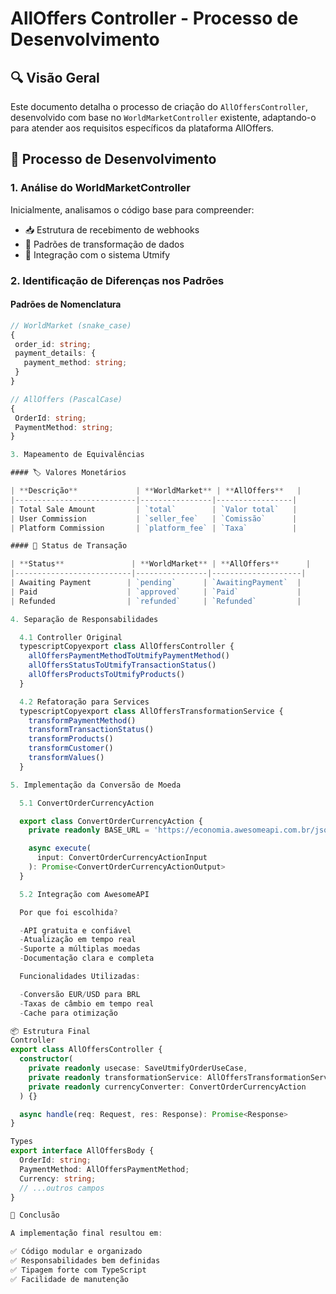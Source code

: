 # AllOffers Controller - Processo de Desenvolvimento

## 🔍 Visão Geral

Este documento detalha o processo de criação do `AllOffersController`, desenvolvido com base no `WorldMarketController` existente, adaptando-o para atender aos requisitos específicos da plataforma AllOffers.

## 🚀 Processo de Desenvolvimento

### 1. Análise do WorldMarketController

Inicialmente, analisamos o código base para compreender:
- 📥 Estrutura de recebimento de webhooks
- 🔄 Padrões de transformação de dados
- 🔌 Integração com o sistema Utmify

### 2. Identificação de Diferenças nos Padrões

#### Padrões de Nomenclatura
```typescript
// WorldMarket (snake_case)
{
 order_id: string;
 payment_details: {
   payment_method: string;
 }
}

// AllOffers (PascalCase)
{
 OrderId: string;
 PaymentMethod: string;
}

3. Mapeamento de Equivalências

#### 🏷️ Valores Monetários

| **Descrição**             | **WorldMarket** | **AllOffers**   |
|---------------------------|----------------|-----------------|
| Total Sale Amount         | `total`        | `Valor total`   |
| User Commission           | `seller_fee`   | `Comissão`      |
| Platform Commission       | `platform_fee` | `Taxa`          |

#### 🔄 Status de Transação

| **Status**               | **WorldMarket** | **AllOffers**      |
|--------------------------|----------------|--------------------|
| Awaiting Payment        | `pending`      | `AwaitingPayment`  |
| Paid                    | `approved`     | `Paid`             |
| Refunded                | `refunded`     | `Refunded`         |

4. Separação de Responsabilidades

  4.1 Controller Original
  typescriptCopyexport class AllOffersController {
    allOffersPaymentMethodToUtmifyPaymentMethod()
    allOffersStatusToUtmifyTransactionStatus()
    allOffersProductsToUtmifyProducts()
  }

  4.2 Refatoração para Services
  typescriptCopyexport class AllOffersTransformationService {
    transformPaymentMethod()
    transformTransactionStatus()
    transformProducts()
    transformCustomer()
    transformValues()
  }

5. Implementação da Conversão de Moeda

  5.1 ConvertOrderCurrencyAction

  export class ConvertOrderCurrencyAction {
    private readonly BASE_URL = 'https://economia.awesomeapi.com.br/json/last';

    async execute(
      input: ConvertOrderCurrencyActionInput
    ): Promise<ConvertOrderCurrencyActionOutput>
  }

  5.2 Integração com AwesomeAPI

  Por que foi escolhida?

  -API gratuita e confiável
  -Atualização em tempo real
  -Suporte a múltiplas moedas
  -Documentação clara e completa

  Funcionalidades Utilizadas:

  -Conversão EUR/USD para BRL
  -Taxas de câmbio em tempo real
  -Cache para otimização

📦 Estrutura Final
Controller
export class AllOffersController {
  constructor(
    private readonly usecase: SaveUtmifyOrderUseCase,
    private readonly transformationService: AllOffersTransformationService,
    private readonly currencyConverter: ConvertOrderCurrencyAction
  ) {}

  async handle(req: Request, res: Response): Promise<Response>
}

Types
export interface AllOffersBody {
  OrderId: string;
  PaymentMethod: AllOffersPaymentMethod;
  Currency: string;
  // ...outros campos
}

🎯 Conclusão

A implementação final resultou em:

✅ Código modular e organizado
✅ Responsabilidades bem definidas
✅ Tipagem forte com TypeScript
✅ Facilidade de manutenção